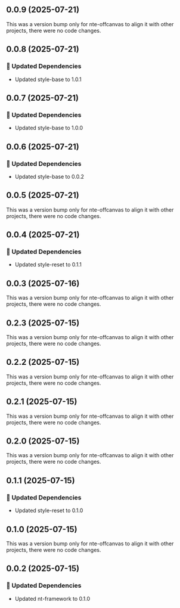 ## 0.0.9 (2025-07-21)

This was a version bump only for nte-offcanvas to align it with other projects, there were no code changes.

## 0.0.8 (2025-07-21)

### 🧱 Updated Dependencies

- Updated style-base to 1.0.1

## 0.0.7 (2025-07-21)

### 🧱 Updated Dependencies

- Updated style-base to 1.0.0

## 0.0.6 (2025-07-21)

### 🧱 Updated Dependencies

- Updated style-base to 0.0.2

## 0.0.5 (2025-07-21)

This was a version bump only for nte-offcanvas to align it with other projects, there were no code changes.

## 0.0.4 (2025-07-21)

### 🧱 Updated Dependencies

- Updated style-reset to 0.1.1

## 0.0.3 (2025-07-16)

This was a version bump only for nte-offcanvas to align it with other projects, there were no code changes.

## 0.2.3 (2025-07-15)

This was a version bump only for nte-offcanvas to align it with other projects, there were no code changes.

## 0.2.2 (2025-07-15)

This was a version bump only for nte-offcanvas to align it with other projects, there were no code changes.

## 0.2.1 (2025-07-15)

This was a version bump only for nte-offcanvas to align it with other projects, there were no code changes.

## 0.2.0 (2025-07-15)

This was a version bump only for nte-offcanvas to align it with other projects, there were no code changes.

## 0.1.1 (2025-07-15)

### 🧱 Updated Dependencies

- Updated style-reset to 0.1.0

## 0.1.0 (2025-07-15)

This was a version bump only for nte-offcanvas to align it with other projects, there were no code changes.

## 0.0.2 (2025-07-15)

### 🧱 Updated Dependencies

- Updated nt-framework to 0.1.0
